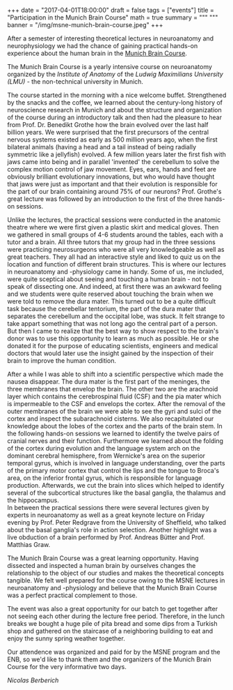 +++
date = "2017-04-01T18:00:00"
draft = false
tags = ["events"]
title = "Participation in the Munich Brain Course"
math = true
summary = """
"""
banner = "/img/msne-munich-brain-course.jpeg"
+++



After a semester of interesting theoretical lectures in neuroanatomy and neurophysiology we had the chance of gaining practical hands-on experience about the human brain in the [Munich Brain Course](https://www.intensivkurs-neuroanatomie.de/). 


The Munich Brain Course is a yearly intensive course on neuroanatomy organized by the  *Institute of Anatomy* of the *Ludwig Maximilians University (LMU)* - the non-technical university in Munich. 

The course started in the morning with a nice welcome buffet. Strengthened by the snacks and the coffee, we learned about the century-long history of neuroscience research in Munich and about the structure and organization of the course during an introductory talk and then had the pleasure to hear from Prof. Dr. Benedikt Grothe how the brain evolved over the last half billion years. We were surprised that the first precursors of the central nervous systems existed as early as 500 million years ago, when the first bilateral animals (having a head and a tail instead of being radially symmetric like a jellyfish) evolved. A few million years later the first fish with jaws came into being and in parallel 'invented' the cerebellum to solve the complex motion control of jaw movement. Eyes, ears, hands and feet are obviously brilliant evolutionary innovations, but who would have thought that jaws were just as important and that their evolution is responsible for the part of our brain containing around 75% of our neurons? 
Prof. Grothe's great lecture was followed by an introduction to the first of the three hands-on sessions.

Unlike the lectures, the practical sessions were conducted in the anatomic theatre where we were first given a plastic skirt and medical gloves. Then we gathered in small groups of 4-6 students around the tables, each with a tutor and a brain.  All three tutors that my group had in the three sessions were practicing neurosurgeons who were all very knowledgeable as well as great teachers. They all had an interactive style and liked to quiz us on the location and function of different brain structures. This is where our lectures in neuroanatomy and -physiology came in handy. 
Some of us, me included, were quite sceptical about seeing and touching  a human brain - not to speak of dissecting one. And indeed, at first there was an awkward feeling and we students were quite reserved about touching the brain when we were told to remove the dura mater. This turned out to be a quite difficult task because the cerebellar tentorium, the part of the dura mater that separates the cerebellum and the occipital lobe, was stuck. It felt strange to take appart something that was not long ago the central part of a person. But then I came to realize that the best way to show respect to the brain's donor was to use this opportunity to learn as much as possible. He or she donated it for the purpose of educating scientists, engineers and medical doctors that would later use the insight gained by the inspection of their brain to improve the human condition. 

After a while I was able to shift into a scientific perspective which made the nausea disappear. 
The dura mater is the first part of the meninges, the three membranes that envelop the brain. The other two are the arachnoid layer which contains the cerebrospinal fluid (CSF) and the pia mater which is impermeable to the CSF and envelops the cortex. After the removal of the outer membranes of the brain we were able to see the gyri and sulci of the cortex and inspect the subarachnoid cisterns. We also recapitulated our knowledge about the lobes of the cortex and the parts of the brain stem. 
In the following hands-on sessions we learned to identify the twelve pairs of cranial nerves and their function. Furthermore we learned about the folding of the cortex during evolution and the language system arch on the dominant cerebral hemisphere, from Wernicke's area on the superior temporal gyrus, which is involved in language understanding, over the parts of the primary motor cortex that control the lips and the tongue to Broca's area, on the inferior frontal gyrus, which is responsible for language production. 
Afterwards, we cut the brain into slices which helped to identify several of the subcortical structures like the basal ganglia, the thalamus and the hippocampus.  
In between the practical sessions there were several lectures given by experts in neuroanatomy as well as a great keynote lecture on Friday evening by Prof. Peter Redgrave from the University of Sheffield, who talked about the basal ganglia's role in action selection. Another highlight was a live obduction of a brain performed by Prof. Andreas Bütter and Prof. Matthias Graw. 


The Munich Brain Course was a great learning opportunity. Having dissected and inspected a human brain by ourselves changes the relationship to the object of our studies and makes the theoretical concepts tangible. We felt well prepared for the course owing to the MSNE lectures in neuroanatomy and -physiology and believe that the Munich Brain Course was a perfect practical complement to those. 


The event was also a great opportunity for our batch to get together after not seeing each other during the lecture free period. Therefore, in the lunch breaks we bought a huge pile of pita bread and some dips from a Turkish shop and gathered on the staircase of a neighboring building to eat and enjoy the sunny spring weather together. 


Our attendence was organized and paid for by the MSNE program and the ENB, so we'd like to thank them and the organizers of the Munich Brain Course for the very informative two days. 

*Nicolas Berberich*
